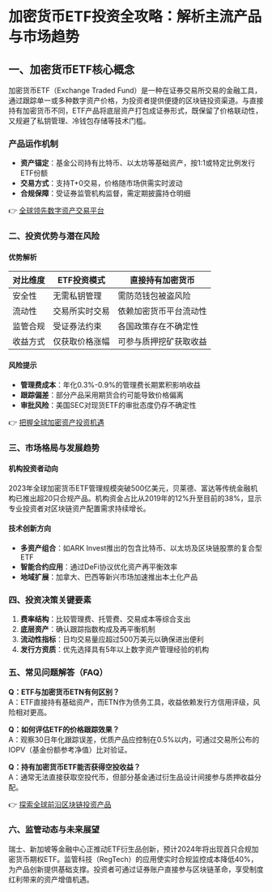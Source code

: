 # 加密货币ETF投资全攻略：解析主流产品与市场趋势  

## 一、加密货币ETF核心概念  
加密货币ETF（Exchange Traded Fund）是一种在证券交易所交易的金融工具，通过跟踪单一或多种数字资产价格，为投资者提供便捷的区块链投资渠道。与直接持有加密货币不同，ETF产品将底层资产打包成证券形式，既保留了价格联动性，又规避了私钥管理、冷钱包存储等技术门槛。  

### 产品运作机制  
- **资产锚定**：基金公司持有比特币、以太坊等基础资产，按1:1或特定比例发行ETF份额  
- **交易方式**：支持T+0交易，价格随市场供需实时波动  
- **合规保障**：受证券监管机构监督，需定期披露持仓明细  

👉 [全球领先数字资产交易平台](https://bit.ly/okx_welcome)  

### 二、投资优势与潜在风险  
#### 优势解析  
| 对比维度       | ETF投资模式          | 直接持有加密货币      |  
|----------------|----------------------|-----------------------|  
| 安全性         | 无需私钥管理         | 需防范钱包被盗风险     |  
| 流动性         | 交易所实时交易       | 依赖加密货币平台流动性 |  
| 监管合规       | 受证券法约束          | 各国政策存在不确定性   |  
| 收益方式       | 仅获取价格涨幅       | 可参与质押挖矿获取收益 |  

#### 风险提示  
- **管理费成本**：年化0.3%-0.9%的管理费长期累积影响收益  
- **跟踪偏差**：部分产品采用期货合约可能导致价格偏离  
- **审批风险**：美国SEC对现货ETF的审批态度仍存不确定性  

👉 [把握全球加密资产投资机遇](https://bit.ly/okx_welcome)  

### 三、市场格局与发展趋势  
#### 机构投资者动向  
2023年全球加密货币ETF管理规模突破500亿美元，贝莱德、富达等传统金融机构已推出超20只合规产品。机构资金占比从2019年的12%升至目前的38%，显示专业投资者对区块链资产配置需求持续增长。  

#### 技术创新方向  
- **多资产组合**：如ARK Invest推出的包含比特币、以太坊及区块链股票的复合型ETF  
- **智能合约应用**：通过DeFi协议优化资产再平衡效率  
- **地域扩展**：加拿大、巴西等新兴市场加速推出本土化产品  

### 四、投资决策关键要素  
1. **费率结构**：比较管理费、托管费、交易成本等综合支出  
2. **底层资产**：确认跟踪指数构成及再平衡机制  
3. **流动性指标**：日均交易量应超过500万美元以确保进出便利  
4. **发行方资质**：优先选择具有5年以上数字资产管理经验的机构  

### 五、常见问题解答（FAQ）  
**Q：ETF与加密货币ETN有何区别？**  
A：ETF直接持有基础资产，而ETN作为债务工具，收益依赖发行方信用评级，风险相对更高。  

**Q：如何评估ETF的价格跟踪效果？**  
A：观察30日年化跟踪误差，优质产品应控制在0.5%以内，可通过交易所公布的IOPV（基金份额参考净值）比对验证。  

**Q：持有加密货币ETF能否获得空投收益？**  
A：通常无法直接获取空投代币，但部分基金通过衍生品设计间接参与质押收益分配。  

👉 [探索全球前沿区块链投资产品](https://bit.ly/okx_welcome)  

### 六、监管动态与未来展望  
瑞士、新加坡等金融中心正推动ETF衍生品创新，预计2024年将出现首只合规加密货币期权ETF。监管科技（RegTech）的应用使实时合规监控成本降低40%，为产品创新提供基础支撑。投资者可通过证券账户直接参与区块链革命，享受制度红利带来的资产增值机遇。